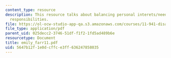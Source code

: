 ```yaml
---
content_type: resource
description: This resource talks about balancing personal interets/needs with social
  responsibilities.
file: https://ol-ocw-studio-app-qa.s3.amazonaws.com/courses/11-941-disaster-vulnerability-and-resilience-spring-2005/5647b12f1e0dcffce3ff636247858035_emily_farr11.pdf
file_type: application/pdf
parent_uid: 025decc2-3746-51df-f1f2-1fd5ad489b6e
resourcetype: Document
title: emily_farr11.pdf
uid: 5647b12f-1e0d-cffc-e3ff-636247858035
---
```

